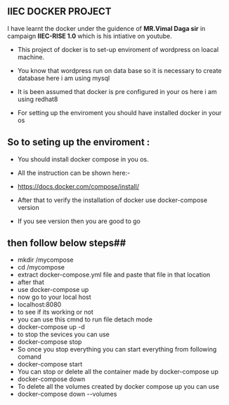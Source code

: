 ## IIEC DOCKER PROJECT 
 I have learnt the docker under the guidence of **MR.Vimal Daga sir** in campaign **IIEC-RISE 1.0** which is his intiative on youtube.
* This project of docker is to set-up enviroment of wordpress on loacal machine.
* You  know that  wordpress run on data base so it is necessary to create database here i am using mysql
* It is been assumed that docker is pre configured in your os here i am using redhat8



* For setting up the enviroment you should have installed docker in your os

 ## So to seting up the enviroment : ##
 * You should install docker compose in you os.

* All the instruction can be shown here:-

* https://docs.docker.com/compose/install/

* After that to verify the installation of docker use 
docker-compose version
* If you see version then you are good to go
## then follow below steps##

* mkdir /mycompose
* cd /mycompose
* extract docker-compose.yml file and paste that file in that location
* after that 
* use docker-compose up
* now go to your local host 
* localhost:8080
* to see if its working or not 
* you can use this cmnd to run file detach mode
* docker-compose up -d
* to stop the sevices you can use
* docker-compose stop
* So once you stop everything you can start everything from following comand
* docker-compose start
* You can stop or delete all the container  made by docker-compose up
* docker-compose down
* To delete all the volumes created by docker compose up you can use
* docker-compose down --volumes
